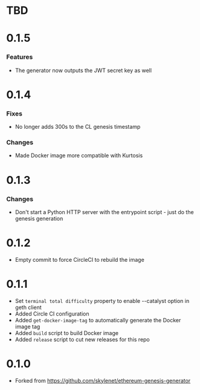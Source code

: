 # TBD

# 0.1.5
### Features
* The generator now outputs the JWT secret key as well

# 0.1.4
### Fixes
* No longer adds 300s to the CL genesis timestamp

### Changes
* Made Docker image more compatible with Kurtosis

# 0.1.3
### Changes
* Don't start a Python HTTP server with the entrypoint script - just do the genesis generation

# 0.1.2
* Empty commit to force CircleCI to rebuild the image

# 0.1.1
* Set `terminal total difficulty` property to enable --catalyst option in geth client
* Added Circle CI configuration
* Added `get-docker-image-tag` to automatically generate the Docker image tag
* Added `build` script to build Docker image
* Added `release` script to cut new releases for this repo

# 0.1.0
* Forked from https://github.com/skylenet/ethereum-genesis-generator
